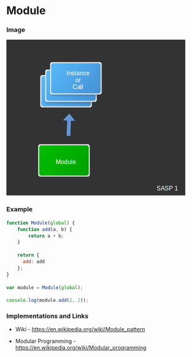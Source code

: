 # Module

### Image

![img](pic.png "sasp1")

### Example
```javascript
function Module(global) {
    function add(a, b) {
        return a + b;
    }

    return {
      add: add
    };
}

var module = Module(global);

console.log(module.add(2, 2));
```

### Implementations and Links
+ Wiki - https://en.wikipedia.org/wiki/Module_pattern

+ Modular Programming - https://en.wikipedia.org/wiki/Modular_programming